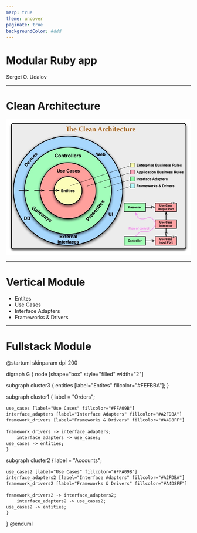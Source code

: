 ```yaml
---
marp: true
theme: uncover
paginate: true
backgroundColor: #ddd
---
```



<!-- _paginate: false -->

# Modular Ruby app

Sergei O. Udalov

---
<!-- _backgroundColor: white -->


# Clean Architecture

![](img/clean_architecture.jpeg)


---

# Vertical Module

- Entites
- Use Cases
- Interface Adapters
- Frameworks & Drivers



---

# Fullstack Module

<div>

@startuml
skinparam dpi 200

digraph G {
  node [shape="box" style="filled" width="2"]

  subgraph cluster3 {
    entities [label="Entites" fillcolor="#FEFBBA"];
  }

  subgraph cluster1 {
    label = "Orders";

    use_cases [label="Use Cases" fillcolor="#FFA09B"]
    interface_adapters [label="Interface Adapters" fillcolor="#A2FDBA"]
    framework_drivers [label="Frameworks & Drivers" fillcolor="#A4D8FF"]

    framework_drivers -> interface_adapters;
		interface_adapters -> use_cases;
    use_cases -> entities;
	}

  subgraph cluster2 {
    label = "Accounts";

    use_cases2 [label="Use Cases" fillcolor="#FFA09B"]
    interface_adapters2 [label="Interface Adapters" fillcolor="#A2FDBA"]
    framework_drivers2 [label="Frameworks & Drivers" fillcolor="#A4D8FF"]

    framework_drivers2 -> interface_adapters2;
		interface_adapters2 -> use_cases2;
    use_cases2 -> entities;
	}
} 
@enduml

</div>
